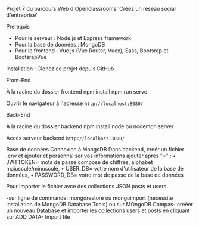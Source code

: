 Projet 7 du parcours Web d'Openclassrooms 'Créez un réseau social d'entreprise'

Prerequis

- Pour le serveur : Node.js et Express framework
- Pour la base de données : MongoDB
- Pour le frontend : Vue.js (Vue Router, Vuex), Sass, Bootsrap et BootsrapVue

Installation :
Clonez ce projet depuis GitHub

Front-End

À la racine du dossier frontend
npm install
npm run serve

Ouvrir le navigateur à l'adresse `http://localhost:8080/`

Back-End

À la racine du dossier backend
npm install
node ou nodemon server

Accès serveur backend `http://localhost:3000/`

Base de données
Connexion à MongoDB
Dans backend, creér un fichier .env et ajouter et personnaliser vos informations ajouter après "=" :
• JWTTOKEN= mots de passe composé de chiffres, alphabet majuscule/minuscule,
• USER_DB= votre nom d'utilisateur de la base de données,
• PASSWORD_DB= votre mot de passe de la base de données

Pour importer le fichier avce des collections JSON posts et users

-sur ligne de commande:
mongorestore ou mongoimport (necessite installation de MongoDB Database Tools)
ou
sur MOngoDB Compas- creéer un nouveau Database et importer les collections users et posts en cliquant sur ADD DATA- Import file
